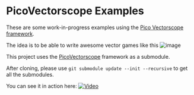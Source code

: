 # PicoVectorscope Examples

These are some work-in-progress examples using the [Pico Vectorscope framework](https://github.com/OliWright/PicoVectorscope).

The idea is to be able to write awesome vector games like this
![image](https://user-images.githubusercontent.com/8660395/198830330-0657578e-9dff-489d-a76b-6c53703921e5.png)

This project uses the [PicoVectorscope](https://github.com/OliWright/PicoVectorscope) framework as a submodule.

After cloning, please use `git submodule update --init --recursive` to get all the submodules.

You can see it in action here:
[![Video](https://img.youtube.com/vi/BEgRV6VHzgg/hqdefault.jpg)](https://youtu.be/BEgRV6VHzgg)
